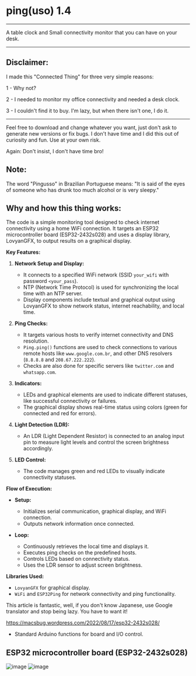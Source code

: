 # ping(uso) 1.4
------------------------------------------------------------------------------------------------------------------------------------------------------------------------------------------------------------------------------------------------
A table clock and Small connectivity monitor that you can have on your desk.

------------------------------------------------------------------------------------------------------------------------------------------------------------------------------------------------------------------------------------------------

Disclaimer:
------------------------------------------------------------------------------------------------------------------------------------------------------------------------------------------------------------------------------------------------
I made this "Connected Thing" for three very simple reasons:

1 - Why not?

2 - I needed to monitor my office connectivity and needed a desk clock.

3 - I couldn't find it to buy. I'm lazy, but when there isn't one, I do it.

------------------------------------------------------------------------------------------------------------------------------------------------------------------------------------------------------------------------------------------------
 Feel free to download and change whatever you want, just don't ask to generate new versions or fix bugs. I don't have time and I did this out of curiosity and fun. Use at your own risk.

Again: Don't insist, I don't have time bro!

Note: 
------------------------------------------------------------------------------------------------------------------------------------------------------------------------------------------------------------------------------------------------
The word "Pingusso" in Brazilian Portuguese means: "It is said of the eyes of someone who has drunk too much alcohol or is very sleepy."

Why and how this thing works:
------------------------------------------------------------------------------------------------------------------------------------------------------------------------------------------------------------------------------------------------
The code is a simple monitoring tool designed to check internet connectivity using a home WiFi connection. It targets an ESP32 microcontroller board (ESP32-2432s028) and uses a display library, LovyanGFX, to output results on a graphical display.

**Key Features:**

1. **Network Setup and Display:**
   - It connects to a specified WiFi network (SSID `your_wifi` with password `<your_pass`).
   - NTP (Network Time Protocol) is used for synchronizing the local time with an NTP server.
   - Display components include textual and graphical output using LovyanGFX to show network status, internet reachability, and local time.

2. **Ping Checks:**
   - It targets various hosts to verify internet connectivity and DNS resolution.
   - `Ping.ping()` functions are used to check connections to various remote hosts like `www.google.com.br`, and other DNS resolvers (`8.8.8.8` and `208.67.222.222`).
   - Checks are also done for specific servers like `twitter.com` and `whatsapp.com`.

3. **Indicators:**
   - LEDs and graphical elements are used to indicate different statuses, like successful connectivity or failures.
   - The graphical display shows real-time status using colors (green for connected and red for errors).

4. **Light Detection (LDR):**
   - An LDR (Light Dependent Resistor) is connected to an analog input pin to measure light levels and control the screen brightness accordingly.

5. **LED Control:**
   - The code manages green and red LEDs to visually indicate connectivity statuses.

**Flow of Execution:**
- **Setup:**
  - Initializes serial communication, graphical display, and WiFi connection.
  - Outputs network information once connected.

- **Loop:**
  - Continuously retrieves the local time and displays it.
  - Executes ping checks on the predefined hosts.
  - Controls LEDs based on connectivity status.
  - Uses the LDR sensor to adjust screen brightness.

**Libraries Used:**
- `LovyanGFX` for graphical display.
- `WiFi` and `ESP32Ping` for network connectivity and ping functionality.


This article is fantastic, well, if you don't know Japanese, use Google translator and stop being lazy. You have to want it! 

https://macsbug.wordpress.com/2022/08/17/esp32-2432s028/
- Standard Arduino functions for board and I/O control.


ESP32 microcontroller board (ESP32-2432s028)
------------------------------------------------------------------------------------------------------------------------------------------------------------------------------------------------------------------------------------------------

![image](https://github.com/devnemezes/pinguso/assets/169056722/80c9b3f9-97e1-429d-9f18-32ebfd01fe85)
![image](https://github.com/devnemezes/pinguso/assets/169056722/b95bfe82-db33-4162-ba9e-1ca4aaf9d6c9)


